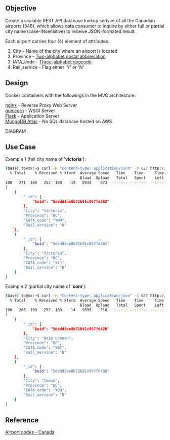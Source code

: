 ## Objective
Create a scalable REST API database lookup serivce of all the Canadian airports (348), which allows data consumer to inquire by either full or partial city name (case-INsensitive) to receive JSON-formated result.

Each airport carries four (4) element of attributes:
1. City - Name of the city where an airport is located
2. Province - [Two-alphabet postal abbreviation](https://en.wikipedia.org/wiki/Canadian_postal_abbreviations_for_provinces_and_territories)
3. IATA_code - [Three-alphabet geocode](https://en.wikipedia.org/wiki/IATA_airport_code)
4. Rail_service - Flag either 'Y' or 'N'

## Design
Docker containers with the followings in the MVC architecture:

[nginx](https://www.nginx.com/) - Reverse Proxy Web Server  
[gunicorn](https://gunicorn.org/) - WSGI Server  
[Flask](https://palletsprojects.com/p/flask/) - Application Server  
[MongoDB Atlas](https://www.mongodb.com/cloud/atlas) - No SQL database hosted on AWS

DIAGRAM


## Use Case
Example 1 (full city name of '**victoria**'):

``` bash
(base) to@mx:~$ curl -H "Content-type: application/json" -X GET http://0.0.0.0:8000/city_search -d '{"City":"victoria"}' | python -mjson.tool
  % Total    % Received % Xferd  Average Speed   Time    Time     Time  Current
                                 Dload  Upload   Total   Spent    Left  Speed
100   271  100   252  100    19   8934    673 --:--:-- --:--:-- --:--:--  9000
[
    {
        "_id": {
            "$oid": "5dedd3ae8b72b91c057fd562"
        },
        "City": "Victoria",
        "Province": "BC",
        "IATA_code": "YWH",
        "Rail_service": "N"
    },
    {
        "_id": {
            "$oid": "5dedd3ae8b72b91c057fd563"
        },
        "City": "Victoria",
        "Province": "BC",
        "IATA_code": "YYJ",
        "Rail_service": "N"
    }
]
```

Example 2 (partial city name of '**com**'):
``` bash
(base) to@mx:~$ curl -H "Content-type: application/json" -X GET http://0.0.0.0:8000/city_search -d '{"City":"com"}' | python -mjson.tool
  % Total    % Received % Xferd  Average Speed   Time    Time     Time  Current
                                 Dload  Upload   Total   Spent    Left  Speed
100   266  100   252  100    14   9335    518 --:--:-- --:--:-- --:--:--  9692
[
    {
        "_id": {
            "$oid": "5dedd3ae8b72b91c057fd42b"
        },
        "City": "Baie Comeau",
        "Province": "QC",
        "IATA_code": "YBC",
        "Rail_service": "N"
    },
    {
        "_id": {
            "$oid": "5dedd3ae8b72b91c057fd458"
        },
        "City": "Comox",
        "Province": "BC",
        "IATA_code": "YQQ",
        "Rail_service": "N"
    }
]
```

## Reference
[Airport codes - Canada](http://quickaid.com/airport-codes-canada/)


